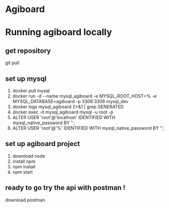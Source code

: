 # Agiboard

# Running agiboard locally

## get repository
git pull <repo-name>

## set up mysql
1. docker pull mysql
2. docker run -d --name mysql_agiboard -e MYSQL_ROOT_HOST=% -e MYSQL_DATABASE=agiboard -p 3306:3306 mysql_dev
3. docker logs mysql_agiboard 2>&1 | grep GENERATED
4. docker exec -it mysql_agiboard mysql -u root -p
5. ALTER USER 'root'@'localhost' IDENTIFIED WITH mysql_native_password BY '<password>';
6. ALTER USER 'root'@'%' IDENTIFIED WITH mysql_native_password BY '<password>';
  
## set up agiboard project
1. download node
2. install npm
3. npm install
4. npm start

## ready to go try the api with postman !
download postman


